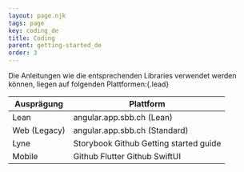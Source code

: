 ```yaml
---
layout: page.njk
tags: page
key: coding_de
title: Coding
parent: getting-started_de
order: 3
---
```


Die Anleitungen wie die entsprechenden Libraries verwendet werden können, liegen auf folgenden Plattformen:{.lead}

| Ausprägung             | Plattform                                                                                                                              |
|------------------------|----------------------------------------------------------------------------------------------------------------------------------------|
| Lean                   | <sbb-link variant="inline" target="_blank" type="button" href="https://angular.app.sbb.ch/?variant=lean">angular.app.sbb.ch (Lean)</sbb-link>          |
| Web (Legacy)           | <sbb-link variant="inline" target="_blank" type="button" href="https://angular.app.sbb.ch/?variant=standard">angular.app.sbb.ch (Standard)</sbb-link>  |
| Lyne                   | <sbb-link variant="inline" target="_blank" type="button" href="https://lyne-storybook.app.sbb.ch/">Storybook</sbb-link> <sbb-link variant="inline" target="_blank" type="button" href="https://github.com/sbb-design-systems/lyne-components/blob/master/README.md">Github</sbb-link> <sbb-link variant="inline" target="_blank" type="button" href="https://lyne-storybook.app.sbb.ch/?path=/docs/introduction-getting-started--docs">Getting started guide</sbb-link>                                                 |
| Mobile                 | <sbb-link variant="inline" target="_blank" type="button" href="https://github.com/SchweizerischeBundesbahnen/design_system_flutter ">Github Flutter</sbb-link> <sbb-link variant="inline" target="_blank" type="button" href="https://github.com/SchweizerischeBundesbahnen/mobile-ios-design-swiftui">Github SwiftUI</sbb-link>                                                                                                              |